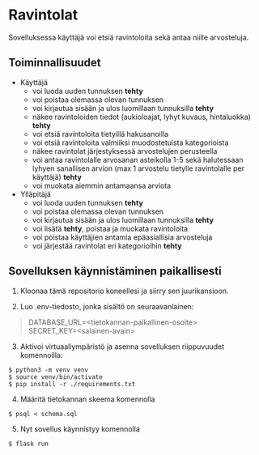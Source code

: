 # Ravintolat
Sovelluksessa käyttäjä voi etsiä ravintoloita sekä antaa niille arvosteluja.
## Toiminnallisuudet
- Käyttäjä
  - voi luoda uuden tunnuksen **tehty**
  - voi poistaa olemassa olevan tunnuksen
  - voi kirjautua sisään ja ulos luomillaan tunnuksilla **tehty**
  - näkee ravintoloiden tiedot (aukioloajat, lyhyt kuvaus, hintaluokka) **tehty**
  - voi etsiä ravintoloita tietyillä hakusanoilla
  - voi etsiä ravintoloita valmiiksi muodostetuista kategorioista
  - näkee ravintolat järjestyksessä arvostelujen perusteella
  - voi antaa ravintolalle arvosanan asteikolla 1-5 sekä halutessaan lyhyen sanallisen arvion (max 1 arvostelu tietylle ravintolalle per käyttäjä) **tehty**
  - voi muokata aiemmin antamaansa arviota
- Ylläpitäjä
  - voi luoda uuden tunnuksen **tehty**
  - voi poistaa olemassa olevan tunnuksen
  - voi kirjautua sisään ja ulos luomillaan tunnuksilla **tehty**
  - voi lisätä **tehty**, poistaa ja muokata ravintoloita
  - voi poistaa käyttäjien antamia epäasiallisia arvosteluja
  - voi järjestää ravintolat eri kategorioihin **tehty**
  
## Sovelluksen käynnistäminen paikallisesti
1. Kloonaa tämä repositorio koneellesi ja siirry sen juurikansioon.   

2. Luo .env-tiedosto, jonka sisältö on seuraavanlainen:

> DATABASE_URL=\<tietokannan-paikallinen-osoite>   
> SECRET_KEY=\<salainen-avain>

3. Aktivoi virtuaaliympäristö ja asenna sovelluksen riippuvuudet komennoilla:

`$ python3 -m venv venv`  
`$ source venv/bin/activate`  
`$ pip install -r ./requirements.txt`

4. Määritä tietokannan skeema komennolla

`$ psql < schema.sql`

5. Nyt sovellus käynnistyy komennolla

`$ flask run`


